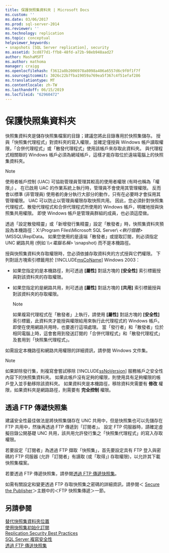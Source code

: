 ```yaml
---
title: 保護快照集資料夾 | Microsoft Docs
ms.custom: ''
ms.date: 03/06/2017
ms.prod: sql-server-2014
ms.reviewer: ''
ms.technology: replication
ms.topic: conceptual
helpviewer_keywords:
- snapshots [SQL Server replication], security
ms.assetid: 3cd877d1-ffb8-48fd-a72b-98eb948aad27
author: MashaMSFT
ms.author: mathoma
manager: craigg
ms.openlocfilehash: f3612a8b2006978a8098a406a6557d6c9f0f1f7f
ms.sourcegitcommit: 3026c22b7fba19059a769ea5f367c4f51efaf286
ms.translationtype: MT
ms.contentlocale: zh-TW
ms.lasthandoff: 06/15/2019
ms.locfileid: "62960472"
---
```

# <a name="secure-the-snapshot-folder"></a>保護快照集資料夾
  快照集資料夾是儲存快照集檔案的目錄；建議您將此目錄專用於快照集儲存。 授與「快照集代理程式」對資料夾的寫入權限，並確定僅授與 Windows 帳戶讀取權限，「合併代理程式」或「散發代理程式」使用該帳戶來存取此資料夾。 與代理程式相關聯的 Windows 帳戶必須為網域帳戶，這樣才能存取位於遠端電腦上的快照集資料夾。  
  
> [!NOTE]  
>  使用者帳戶控制 (UAC) 可協助管理員管理其較高的使用者權限 (有時也稱為「權限」)  。 在已啟用 UAC 的作業系統上執行時，管理員不會使用其管理權限。 反而會以標準 (非管理員) 使用者的身分執行大部分的動作，只有在必要時才會採用其管理權限。 UAC 可以防止以管理員權限存取快照共用。 因此，您必須針對快照集代理程式、散發代理程式和合併代理程式所使用的 Windows 帳戶，明確地授與快照集共用權限。 即使 Windows 帳戶是管理員群組的成員，也必須這麼做。  
  
 透過「設定散發精靈」或「新增發行集精靈」設定「散發者」時，快照集資料夾預設為本機路徑：X:\Program Files\Microsoft SQL Server\\ *\<執行個體>* \MSSQL\ReplData。 如果您使用的是遠端「散發者」或提取訂閱，則必須指定 UNC 網路共用 (例如 \\\\<*電腦名稱>* \snapshot) 而不是本機路徑。  
  
 授與快照集資料夾存取權限時，您必須依據存取資料夾的方式授與它們權限。 下列對話方塊索引標籤用於 [!INCLUDE[msCoName](../../../includes/msconame-md.md)] Windows 2003：  
  
-   如果您指定的是本機路徑，則可透過 **[屬性]** 對話方塊的 **[安全性]** 索引標籤授與對該資料夾的存取權限。  
  
-   如果您指定的是網路共用，則可透過 **[屬性]** 對話方塊的 **[共用]** 索引標籤授與對該資料夾的存取權限。  
  
    > [!NOTE]  
    >  如果複寫代理程式在「散發者」上執行，請使用 **[屬性]** 對話方塊的 **[安全性]** 索引標籤，此資料夾才能授與權限給用來執行此代理程式的 Windows 帳戶。 即使在使用網路共用時，也要進行這項處理。 當「發行者」和「散發者」位於相同電腦上時，這會套用到發送訂閱的「合併代理程式」和「散發代理程式」及套用到「快照集代理程式」。  
  
 如需設定本機路徑和網路共用權限的詳細資訊，請參閱 Windows 文件集。  
  
> [!NOTE]  
>  如果卸除發行集，則複寫會嘗試移除 [!INCLUDE[ssNoVersion](../../../includes/ssnoversion-md.md)] 服務帳戶之安全性內容下的快照集資料夾。 如果此帳戶沒有足夠的權限，則使用具有足夠權限的帳戶登入並手動移除該資料夾。 如果資料夾是本機路徑，移除資料夾需要有 **修改** 權限，如果資料夾是網路路徑，則需要有 **完全控制** 權限。  
  
## <a name="delivering-snapshots-through-ftp"></a>透過 FTP 傳遞快照集  
 建議安全性最佳做法是將快照集儲存在 UNC 共用中，但是快照集也可以先儲存在 FTP 共用中，然後再透過 FTP 傳遞到「訂閱者」。 設定 FTP 伺服器時，請確定虛擬目錄公開基礎 UNC 共用，該共用允許發行集之「快照集代理程式」的寫入存取權限。  
  
 若要設定「訂閱者」為透過 FTP 擷取「快照集」，首先要設定具有 FTP 登入與密碼的 FTP 伺服器 (允許「訂閱者」有讀取 (或「取得」) 存取權限)，以允許其下載快照集檔案。  
  
 若要透過 FTP 傳遞快照集，請參閱[透過 FTP 傳遞快照集](../publish/deliver-a-snapshot-through-ftp.md)。  
  
 如需有關設定和變更透過 FTP 存取快照集之密碼的詳細資訊，請參閱＜ [Secure the Publisher](secure-the-publisher.md)＞主題中的＜FTP 快照集傳遞＞一節。  
  
## <a name="see-also"></a>另請參閱  
 [替代快照集資料夾位置](../alternate-snapshot-folder-locations.md)   
 [使用快照集初始化訂閱](../initialize-a-subscription-with-a-snapshot.md)   
 [Replication Security Best Practices](replication-security-best-practices.md)   
 [SQL Server 複寫安全性](view-and-modify-replication-security-settings.md)   
 [透過 FTP 傳送快照集](../transfer-snapshots-through-ftp.md)  
  
  
